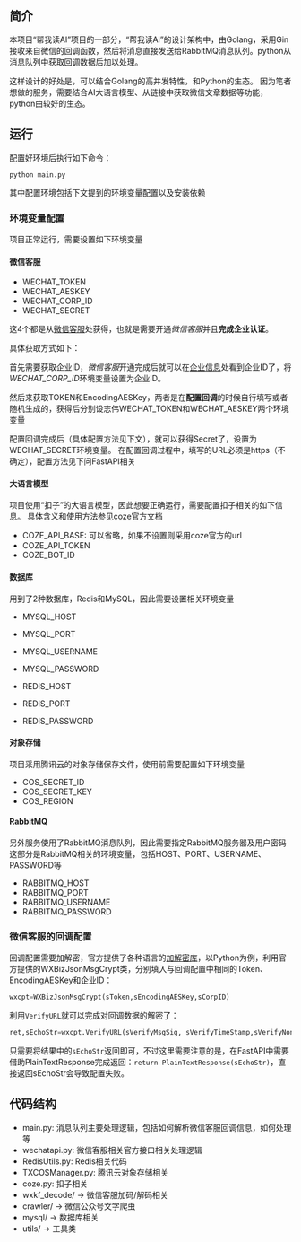 ## 简介

本项目“帮我读AI”项目的一部分，“帮我读AI”的设计架构中，由Golang，采用Gin接收来自微信的回调函数，然后将消息直接发送给RabbitMQ消息队列。python从消息队列中获取回调数据后加以处理。

这样设计的好处是，可以结合Golang的高并发特性，和Python的生态。
因为笔者想做的服务，需要结合AI大语言模型、从链接中获取微信文章数据等功能，python由较好的生态。

## 运行

配置好环境后执行如下命令：

`python main.py`


其中配置环境包括下文提到的环境变量配置以及安装依赖

### 环境变量配置

项目正常运行，需要设置如下环境变量

#### 微信客服

* WECHAT_TOKEN
* WECHAT_AESKEY
* WECHAT_CORP_ID
* WECHAT_SECRET

这4个都是从[微信客服](https://kf.weixin.qq.com/)处获得，也就是需要开通*微信客服*并且**完成企业认证**。

具体获取方式如下：

首先需要获取企业ID，*微信客服*开通完成后就可以在[企业信息](https://kf.weixin.qq.com/kf/frame#/corpinfo)处看到企业ID了，将*WECHAT_CORP_ID*环境变量设置为企业ID。

然后来获取TOKEN和EncodingAESKey，两者是在**配置回调**的时候自行填写或者随机生成的，获得后分别设志伟WECHAT_TOKEN和WECHAT_AESKEY两个环境变量

配置回调完成后（具体配置方法见下文），就可以获得Secret了，设置为WECHAT_SECRET环境变量。
在配置回调过程中，填写的URL必须是https（不确定），配置方法见下问FastAPI相关

#### 大语言模型

项目使用“扣子”的大语言模型，因此想要正确运行，需要配置扣子相关的如下信息。
具体含义和使用方法参见coze官方文档

* COZE_API_BASE: 可以省略，如果不设置则采用coze官方的url
* COZE_API_TOKEN
* COZE_BOT_ID

#### 数据库

用到了2种数据库，Redis和MySQL，因此需要设置相关环境变量

* MYSQL_HOST
* MYSQL_PORT
* MYSQL_USERNAME
* MYSQL_PASSWORD

* REDIS_HOST
* REDIS_PORT
* REDIS_PASSWORD


#### 对象存储

项目采用腾讯云的对象存储保存文件，使用前需要配置如下环境变量

* COS_SECRET_ID
* COS_SECRET_KEY
* COS_REGION

#### RabbitMQ

另外服务使用了RabbitMQ消息队列，因此需要指定RabbitMQ服务器及用户密码
这部分是RabbitMQ相关的环境变量，包括HOST、PORT、USERNAME、PASSWORD等

* RABBITMQ_HOST
* RABBITMQ_PORT
* RABBITMQ_USERNAME
* RABBITMQ_PASSWORD

### 微信客服的回调配置

回调配置需要加解密，官方提供了各种语言的[加解密库](https://developer.work.weixin.qq.com/devtool/introduce?id=36388)，以Python为例，利用官方提供的WXBizJsonMsgCrypt类，分别填入与回调配置中相同的Token、EncodingAESKey和企业ID：
```python
wxcpt=WXBizJsonMsgCrypt(sToken,sEncodingAESKey,sCorpID)
```

利用`VerifyURL`就可以完成对回调数据的解密了：

```python
ret,sEchoStr=wxcpt.VerifyURL(sVerifyMsgSig, sVerifyTimeStamp,sVerifyNonce,sVerifyEchoStr)
```

只需要将结果中的`sEchoStr`返回即可，不过这里需要注意的是，在FastAPI中需要借助PlainTextResponse完成返回：`return PlainTextResponse(sEchoStr)`，直接返回sEchoStr会导致配置失败。

## 代码结构

* main.py: 消息队列主要处理逻辑，包括如何解析微信客服回调信息，如何处理等
* wechatapi.py: 微信客服相关官方接口相关处理逻辑
* RedisUtils.py: Redis相关代码
* TXCOSManager.py: 腾讯云对象存储相关
* coze.py: 扣子相关
* wxkf_decode/ -> 微信客服加码/解码相关
* crawler/ -> 微信公众号文字爬虫
* mysql/ -> 数据库相关
* utils/ -> 工具类
